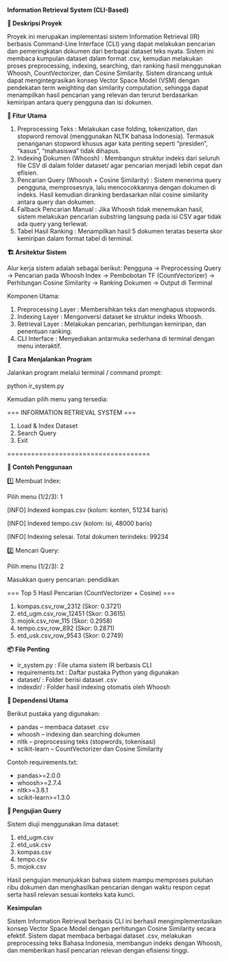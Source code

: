 ****Information Retrieval System (CLI-Based)****

**📌 Deskripsi Proyek**

Proyek ini merupakan implementasi sistem Information Retrieval (IR) berbasis Command-Line Interface (CLI) yang dapat melakukan pencarian dan pemeringkatan dokumen dari berbagai dataset teks nyata. Sistem ini membaca kumpulan dataset dalam format .csv, kemudian melakukan proses preprocessing, indexing, searching, dan ranking hasil menggunakan Whoosh, CountVectorizer, dan Cosine Similarity. Sistem dirancang untuk dapat mengintegrasikan konsep Vector Space Model (VSM) dengan pendekatan term weighting dan similarity computation, sehingga dapat menampilkan hasil pencarian yang relevan dan terurut berdasarkan kemiripan antara query pengguna dan isi dokumen.

**🧩 Fitur Utama**

1. Preprocessing Teks : Melakukan case folding, tokenization, dan stopword removal (menggunakan NLTK bahasa Indonesia). Termasuk penanganan stopword khusus agar kata penting seperti “presiden”, “kasus”, “mahasiswa” tidak dihapus.
2. Indexing Dokumen (Whoosh) : Membangun struktur indeks dari seluruh file CSV di dalam folder dataset/ agar pencarian menjadi lebih cepat dan efisien.
3. Pencarian Query (Whoosh + Cosine Similarity) : Sistem menerima query pengguna, memprosesnya, lalu mencocokkannya dengan dokumen di indeks. Hasil kemudian diranking berdasarkan nilai cosine similarity antara query dan dokumen.
4. Fallback Pencarian Manual : Jika Whoosh tidak menemukan hasil, sistem melakukan pencarian substring langsung pada isi CSV agar tidak ada query yang terlewat.
5. Tabel Hasil Ranking : Menampilkan hasil 5 dokumen teratas beserta skor kemiripan dalam format tabel di terminal.

**🏗️ Arsitektur Sistem**

Alur kerja sistem adalah sebagai berikut:
Pengguna → Preprocessing Query → Pencarian pada Whoosh Index → Pembobotan TF (CountVectorizer) → Perhitungan Cosine Similarity → Ranking Dokumen → Output di Terminal

Komponen Utama:
1. Preprocessing Layer : Membersihkan teks dan menghapus stopwords.
2. Indexing Layer : Mengonversi dataset ke struktur indeks Whoosh.
3. Retrieval Layer : Melakukan pencarian, perhitungan kemiripan, dan penentuan ranking.
4. CLI Interface : Menyediakan antarmuka sederhana di terminal dengan menu interaktif.

**🚀 Cara Menjalankan Program**

Jalankan program melalui terminal / command prompt:

python ir_system.py

Kemudian pilih menu yang tersedia:

=== INFORMATION RETRIEVAL SYSTEM ===

1. Load & Index Dataset
2. Search Query
3. Exit

====================================

**🧾 Contoh Penggunaan**

1️⃣ Membuat Index:

Pilih menu (1/2/3): 1

[INFO] Indexed kompas.csv (kolom: konten, 51234 baris)

[INFO] Indexed tempo.csv (kolom: isi, 48000 baris)

[INFO] Indexing selesai. Total dokumen terindeks: 99234

2️⃣ Mencari Query:

Pilih menu (1/2/3): 2

Masukkan query pencarian: pendidikan

=== Top 5 Hasil Pencarian (CountVectorizer + Cosine) ===
1. kompas.csv_row_2312 (Skor: 0.3721)
2. etd_ugm.csv_row_12451 (Skor: 0.3615)
3. mojok.csv_row_115 (Skor: 0.2958)
4. tempo.csv_row_892 (Skor: 0.2871)
5. etd_usk.csv_row_9543 (Skor: 0.2749)

**📦 File Penting**

- ir_system.py : File utama sistem IR berbasis CLI
- requirements.txt : Daftar pustaka Python yang digunakan
- dataset/ : Folder berisi dataset .csv
- indexdir/ : Folder hasil indexing otomatis oleh Whoosh

**🧰 Dependensi Utama**

Berikut pustaka yang digunakan:
- pandas – membaca dataset .csv
- whoosh – indexing dan searching dokumen
- nltk – preprocessing teks (stopwords, tokenisasi)
- scikit-learn – CountVectorizer dan Cosine Similarity

Contoh requirements.txt:

- pandas>=2.0.0
- whoosh>=2.7.4
- nltk>=3.8.1
- scikit-learn>=1.3.0

**🧪 Pengujian Query**

Sistem diuji menggunakan lima dataset:
1. etd_ugm.csv
2. etd_usk.csv
3. kompas.csv
4. tempo.csv
5. mojok.csv

Hasil pengujian menunjukkan bahwa sistem mampu memproses puluhan ribu dokumen dan menghasilkan pencarian dengan waktu respon cepat serta hasil relevan sesuai konteks kata kunci.

**Kesimpulan**

Sistem Information Retrieval berbasis CLI ini berhasil mengimplementasikan konsep Vector Space Model dengan perhitungan Cosine Similarity secara efektif. Sistem dapat membaca berbagai dataset .csv, melakukan preprocessing teks Bahasa Indonesia, membangun indeks dengan Whoosh, dan memberikan hasil pencarian relevan dengan efisiensi tinggi.
